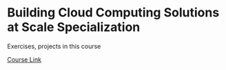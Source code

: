 # Building Cloud Computing Solutions at Scale Specialization
Exercises, projects in this course

[Course Link](https://www.coursera.org/specializations/building-cloud-computing-solutions-at-scale)
